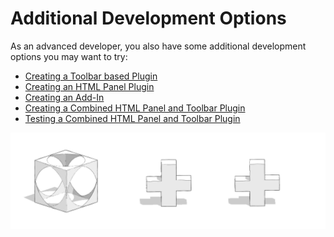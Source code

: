 # Additional Development Options

As an advanced developer, you also have some additional development options you may want to try:

* [Creating a Toolbar based Plugin](creating-a-toolbar-based-plugin.md)&#x20;
* [Creating an HTML Panel Plugin](creating-an-html-panel-plugin.md)
* [Creating an Add-In](creating-an-add-in.md)
* [Creating a Combined HTML Panel and Toolbar Plugin](creating-a-combined-html-panel-and-toolbar-plugin.md)
* [Testing a Combined HTML Panel and Toolbar Plugin](testing-a-combined-html-panel-and-toolbar-plugin.md)

![](../../../.gitbook/assets/c23.PNG)
